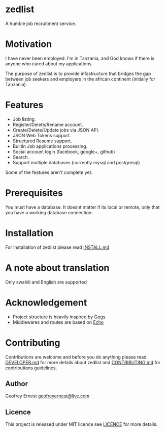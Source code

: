 zedlist
========
A humble job recruitment service.

# Motivation
I have never been employed. I'm in Tanzania, and God knows if there is anyone who cared about my applications.

The purpose of zedlist is to provide infastructure that bridges the gap between job seekers and employers in the african continent (initially for Tanzania).

# Features
* Job listing.
* Register/Delete/Rename account.
* Create/Delete/Update jobs via JSON API.
* JSON Web Tokens support.
* Structured Resume support.
* Builtin Job applications processing.
* Social account login (facebook, google+, github)
* Search.
* Support multiple databases (currently mysql and postgresql) 

Some of the features aren't complete yet.

# Prerequisites

You must have a database. It doesnt matter if its local or remote, only that you have a working database connection.


# Installation

For installation of zedlist please read [INSTALL.md](INSTALL.md)


# A note about translation
Only swahili and English are supported

# Acknowledgement

* Project structure is heavily inspired by [Gogs](https://github.com/gogits/gogs)
* Middlewares and routes are based on [Echo](https://github.com/labstack/echo)


# Contributing

Contributions are welcome and before you do anything please read [DEVELOPER.md](DEVELOPER.md) for more details about zedlist and [CONTRIBUTING.md](CONTRIBUTING.md) for contributions guidelines.

## Author
Geofrey Ernest <geofreyernest@live.com>

## Licence
This project is released under MIT licence see [LICENCE](LICENCE) for more details.
